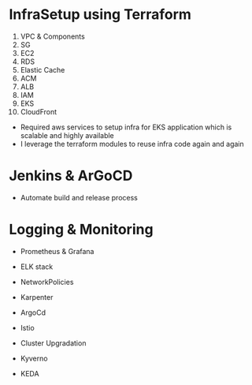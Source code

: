 # InfraSetup using Terraform
1. VPC & Components
2. SG
3. EC2
4. RDS
5. Elastic Cache
6. ACM
7. ALB
8. IAM
9. EKS
10. CloudFront

- Required aws services to setup infra for EKS application which is scalable and highly available
- I leverage the terraform modules to reuse infra code again and again

# Jenkins & ArGoCD
- Automate build and release process

# Logging & Monitoring
- Prometheus & Grafana
- ELK stack



- NetworkPolicies
- Karpenter
- ArgoCd
- Istio
- Cluster Upgradation
- Kyverno
- KEDA